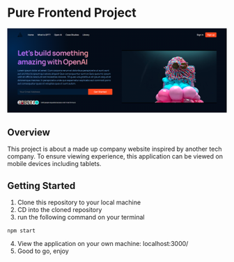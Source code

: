 # Pure Frontend Project
<img src="img/screenshot.png" />

## Overview

This project is about a made up company website inspired by another tech company. To ensure viewing experience, this application can be viewed on mobile devices including tablets. 

## Getting Started

1. Clone this repository to your local machine
2. CD into the cloned repository
3. run the following command on your terminal
```
npm start
```
4. View the application on your own machine: localhost:3000/
5. Good to go, enjoy

